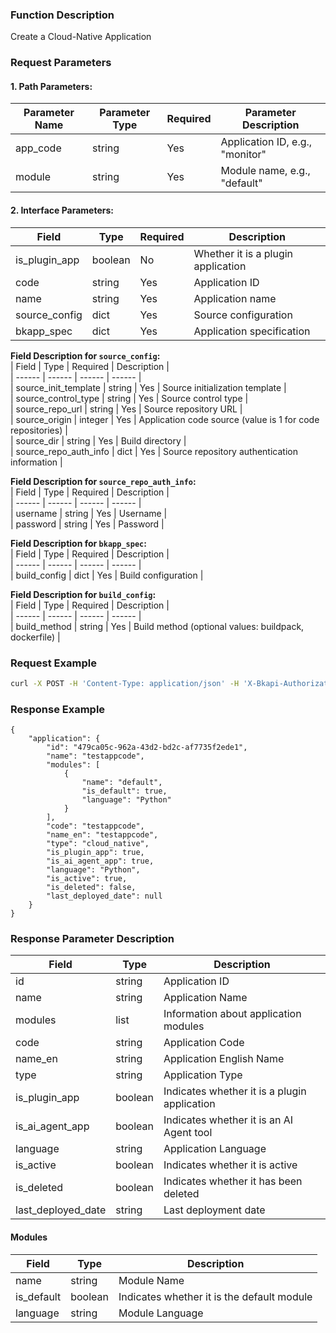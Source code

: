 ### Function Description  
Create a Cloud-Native Application  

### Request Parameters  

#### 1. Path Parameters:  
| Parameter Name | Parameter Type | Required | Parameter Description |  
| ------------ | ------------ | ------ | ---------------- |  
| app_code | string | Yes | Application ID, e.g., "monitor" |  
| module | string | Yes | Module name, e.g., "default" |  

#### 2. Interface Parameters:  
| Field | Type | Required | Description |  
| ------ | ------ | ------ | ------ |  
| is_plugin_app | boolean | No | Whether it is a plugin application |  
| code | string | Yes | Application ID |  
| name | string | Yes | Application name |  
| source_config | dict | Yes | Source configuration |  
| bkapp_spec | dict | Yes | Application specification |  

**Field Description for `source_config`:**  
| Field | Type | Required | Description |  
| ------ | ------ | ------ | ------ |  
| source_init_template | string | Yes | Source initialization template |  
| source_control_type | string | Yes | Source control type |  
| source_repo_url | string | Yes | Source repository URL |  
| source_origin | integer | Yes | Application code source (value is 1 for code repositories) |  
| source_dir | string | Yes | Build directory |  
| source_repo_auth_info | dict | Yes | Source repository authentication information |  

**Field Description for `source_repo_auth_info`:**  
| Field | Type | Required | Description |  
| ------ | ------ | ------ | ------ |  
| username | string | Yes | Username |  
| password | string | Yes | Password |  

**Field Description for `bkapp_spec`:**  
| Field | Type | Required | Description |  
| ------ | ------ | ------ | ------ |  
| build_config | dict | Yes | Build configuration |  

**Field Description for `build_config`:**  
| Field | Type | Required | Description |  
| ------ | ------ | ------ | ------ |  
| build_method | string | Yes | Build method (optional values: buildpack, dockerfile) |  

### Request Example  
```bash
curl -X POST -H 'Content-Type: application/json' -H 'X-Bkapi-Authorization: {"bk_app_code": "apigw-api-test", "bk_app_secret": "***", "bk_token": "***"}' -d '{   "is_plugin_app": false,   "code": "testappcode",   "name": "testappcode",   "source_config": {       "source_init_template": "dj2_with_auth",       "source_control_type": "bare_git",       "source_repo_url": "https://gitee.com/example/apps.git",       "source_origin": 1,       "source_dir": "plugin",       "source_repo_auth_info": {           "username": "xxxxxx ",           "password": "***"       }   },   "bkapp_spec": {       "build_config": {           "build_method": "buildpack"       }   }}' --insecure https://bkapi.example.com/api/bkpaas3/stag/bkapps/cloud-native/
```

### Response Example
```
{
    "application": {
        "id": "479ca05c-962a-43d2-bd2c-af7735f2ede1",
        "name": "testappcode",
        "modules": [
            {
                "name": "default",
                "is_default": true,
                "language": "Python"
            }
        ],
        "code": "testappcode",
        "name_en": "testappcode",
        "type": "cloud_native",
        "is_plugin_app": true,
        "is_ai_agent_app": true,
        "language": "Python",
        "is_active": true,
        "is_deleted": false,
        "last_deployed_date": null
    }
}
```

### Response Parameter Description

| Field                | Type     | Description                     |
|----------------------|----------|---------------------------------|
| id                   | string   | Application ID                  |
| name                 | string   | Application Name                |
| modules              | list     | Information about application modules |
| code                 | string   | Application Code                |
| name_en              | string   | Application English Name        |
| type                 | string   | Application Type                |
| is_plugin_app        | boolean  | Indicates whether it is a plugin application |
| is_ai_agent_app      | boolean  | Indicates whether it is an AI Agent tool |
| language             | string   | Application Language            |
| is_active            | boolean  | Indicates whether it is active   |
| is_deleted           | boolean  | Indicates whether it has been deleted |
| last_deployed_date   | string   | Last deployment date            |

#### Modules
| Field     | Type     | Description         |
|-----------|----------|---------------------|
| name      | string   | Module Name         |
| is_default | boolean  | Indicates whether it is the default module |
| language  | string   | Module Language      |
